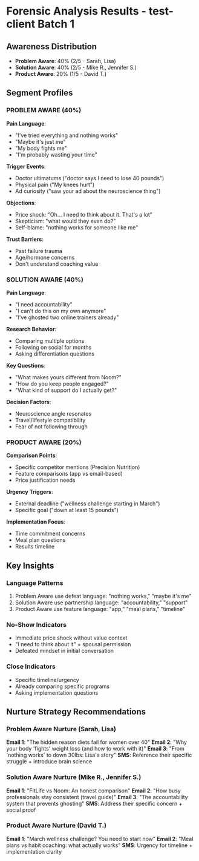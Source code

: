 # Forensic Analysis Results - test-client Batch 1

## Awareness Distribution
- **Problem Aware**: 40% (2/5 - Sarah, Lisa)
- **Solution Aware**: 40% (2/5 - Mike R., Jennifer S.)
- **Product Aware**: 20% (1/5 - David T.)

## Segment Profiles

### PROBLEM AWARE (40%)
**Pain Language**:
- "I've tried everything and nothing works"
- "Maybe it's just me"
- "My body fights me"
- "I'm probably wasting your time"

**Trigger Events**:
- Doctor ultimatums ("doctor says I need to lose 40 pounds")
- Physical pain ("My knees hurt")
- Ad curiosity ("saw your ad about the neuroscience thing")

**Objections**:
- Price shock: "Oh... I need to think about it. That's a lot"
- Skepticism: "what would they even do?"
- Self-blame: "nothing works for someone like me"

**Trust Barriers**:
- Past failure trauma
- Age/hormone concerns
- Don't understand coaching value

### SOLUTION AWARE (40%)
**Pain Language**:
- "I need accountability"
- "I can't do this on my own anymore"
- "I've ghosted two online trainers already"

**Research Behavior**:
- Comparing multiple options
- Following on social for months
- Asking differentiation questions

**Key Questions**:
- "What makes yours different from Noom?"
- "How do you keep people engaged?"
- "What kind of support do I actually get?"

**Decision Factors**:
- Neuroscience angle resonates
- Travel/lifestyle compatibility
- Fear of not following through

### PRODUCT AWARE (20%)
**Comparison Points**:
- Specific competitor mentions (Precision Nutrition)
- Feature comparisons (app vs email-based)
- Price justification needs

**Urgency Triggers**:
- External deadline ("wellness challenge starting in March")
- Specific goal ("down at least 15 pounds")

**Implementation Focus**:
- Time commitment concerns
- Meal plan questions
- Results timeline

## Key Insights

### Language Patterns
1. Problem Aware use defeat language: "nothing works," "maybe it's me"
2. Solution Aware use partnership language: "accountability," "support"
3. Product Aware use feature language: "app," "meal plans," "timeline"

### No-Show Indicators
- Immediate price shock without value context
- "I need to think about it" + spousal permission
- Defeated mindset in initial conversation

### Close Indicators
- Specific timeline/urgency
- Already comparing specific programs
- Asking implementation questions

## Nurture Strategy Recommendations

### Problem Aware Nurture (Sarah, Lisa)
**Email 1**: "The hidden reason diets fail for women over 40"
**Email 2**: "Why your body 'fights' weight loss (and how to work with it)"
**Email 3**: "From 'nothing works' to down 30lbs: Lisa's story"
**SMS**: Reference their specific struggle + introduce brain science

### Solution Aware Nurture (Mike R., Jennifer S.)
**Email 1**: "FitLife vs Noom: An honest comparison"
**Email 2**: "How busy professionals stay consistent (travel guide)"
**Email 3**: "The accountability system that prevents ghosting"
**SMS**: Address their specific concern + social proof

### Product Aware Nurture (David T.)
**Email 1**: "March wellness challenge? You need to start now"
**Email 2**: "Meal plans vs habit coaching: what actually works"
**SMS**: Urgency for timeline + implementation clarity
